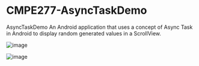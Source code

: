 # CMPE277-AsyncTaskDemo


AsyncTaskDemo An Android application that uses a concept of Async Task in Android to display random generated values in a ScrollView.




![image](https://user-images.githubusercontent.com/31361652/37191106-83c3d05a-2312-11e8-83ff-ec9149149357.png)




![image](https://user-images.githubusercontent.com/31361652/37191112-8ef8381c-2312-11e8-8643-f201c3d3db3e.png)

